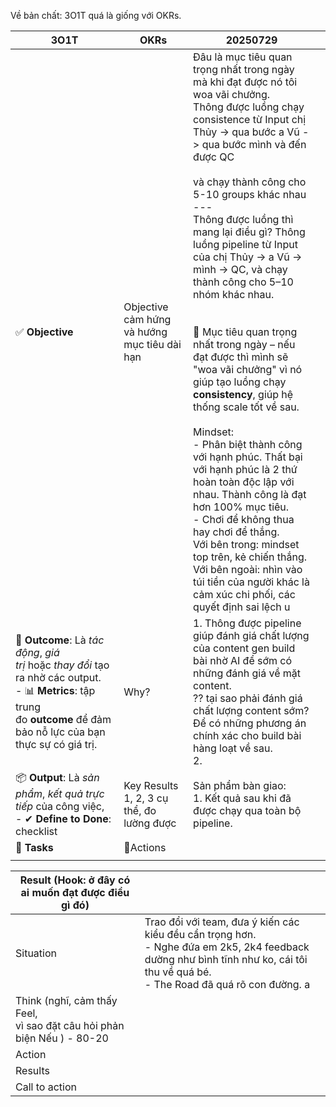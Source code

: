 Về bản chất: 3O1T quá là giống với OKRs. 

| **3O1T**                                                                                                                                                                    | **OKRs**                                     | 20250729                                                                                                                                                                                                                                                                                                                                                                                                                                                                                                                                                                                                                                                                                                                                                                                                                                                                                                                                            |     |
| --------------------------------------------------------------------------------------------------------------------------------------------------------------------------- | -------------------------------------------- | --------------------------------------------------------------------------------------------------------------------------------------------------------------------------------------------------------------------------------------------------------------------------------------------------------------------------------------------------------------------------------------------------------------------------------------------------------------------------------------------------------------------------------------------------------------------------------------------------------------------------------------------------------------------------------------------------------------------------------------------------------------------------------------------------------------------------------------------------------------------------------------------------------------------------------------------------- | --- |
| ✅ **Objective**                                                                                                                                                             | Objective cảm hứng và hướng mục tiêu dài hạn | Đâu là mục tiêu quan trọng nhất trong ngày mà khi đạt được nó tôi woa vãi chưởng. <br>Thông được luồng chạy consistence từ Input chị Thủy -> qua bước a Vũ -> qua bước mình và đến được QC<br><br>và chạy thành công cho 5-10 groups khác nhau <br>---<br>Thông được luồng thì mang lại điều gì? Thông luồng pipeline từ Input của chị Thủy → a Vũ → mình → QC, và chạy thành công cho 5–10 nhóm khác nhau.<br><br><br>🎯 Mục tiêu quan trọng nhất trong ngày – nếu đạt được thì mình sẽ "woa vãi chưởng" vì nó giúp tạo luồng chạy **consistency**, giúp hệ thống scale tốt về sau.<br><br>Mindset: <br>- Phân biệt thành công với hạnh phúc. Thất bại với hạnh phúc là 2 thứ hoàn toàn độc lập với nhau. Thành công là đạt hơn 100% mục tiêu. <br>- Chơi để không thua hay chơi để thắng. <br>Với bên trong: mindset top trên, kẻ chiến thắng. <br>Với bên ngoài: nhìn vào túi tiền của người khác là cảm xúc chi phối, các quyết định sai lệch u |     |
| 🎯 **Outcome**: Là _tác động_, _giá trị_ hoặc _thay đổi_ tạo ra nhờ các output.<br>- 📊 **Metrics**: tập trung đo **outcome** để đảm bảo nỗ lực của bạn thực sự có giá trị. | Why?                                         | 1. Thông được pipeline giúp đánh giá chất lượng của content gen build bài nhờ AI để sớm có những đánh giá về mặt content. <br>?? tại sao phải đánh giá chất lượng content sớm? Để có những phương án chính xác cho build bài hàng loạt về sau. <br>2. <br>                                                                                                                                                                                                                                                                                                                                                                                                                                                                                                                                                                                                                                                                                          |     |
| 📦 **Output**: Là _sản phẩm_, _kết quả trực tiếp_ của công việc,<br>- ✔ **Define to Done**: checklist                                                                       | Key Results 1, 2, 3 cụ thể, đo lường được    | Sản phẩm bàn giao: <br>1. Kết quả sau khi đã được chạy qua toàn bộ pipeline.                                                                                                                                                                                                                                                                                                                                                                                                                                                                                                                                                                                                                                                                                                                                                                                                                                                                        |     |
| 🧩 **Tasks**                                                                                                                                                                | 🧩Actions                                    |                                                                                                                                                                                                                                                                                                                                                                                                                                                                                                                                                                                                                                                                                                                                                                                                                                                                                                                                                     |     |
|                                                                                                                                                                             |                                              |                                                                                                                                                                                                                                                                                                                                                                                                                                                                                                                                                                                                                                                                                                                                                                                                                                                                                                                                                     |     |




| Result (Hook: ở đây có ai muốn đạt được điều gì đó)                        | <br>                                                                                                                                                                                    |
| -------------------------------------------------------------------------- | --------------------------------------------------------------------------------------------------------------------------------------------------------------------------------------- |
| Situation                                                                  | Trao đổi với team, đưa ý kiến các kiểu đều cẩn trọng hơn. <br>- Nghe đứa em 2k5, 2k4 feedback dường như bình tĩnh như ko, cái tôi thu về quá bé. <br>- The Road đã quá rõ con đường.  a |
| Think (nghĩ, cảm thấy Feel, <br>vì sao đặt câu hỏi phản biện Nếu ) - 80-20 |                                                                                                                                                                                         |
| Action                                                                     |                                                                                                                                                                                         |
| Results                                                                    |                                                                                                                                                                                         |
| Call to action                                                             |                                                                                                                                                                                         |

